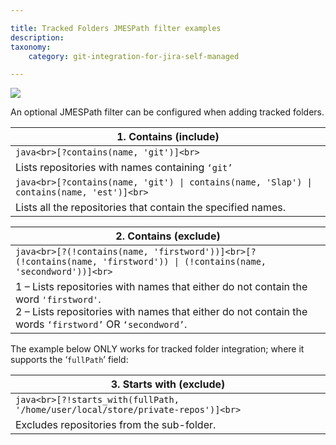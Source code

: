 ```yaml
---

title: Tracked Folders JMESPath filter examples
description:
taxonomy:
    category: git-integration-for-jira-self-managed

---
```

![](https://bigbrassband.atlassian.net/wiki/download/thumbnails/1349452162/tracked-folder-mobile-custom3.png?version=1&modificationDate=1615471430424&cacheVersion=1&api=v2&width=340&height=76)

An optional JMESPath filter can be configured when adding tracked folders.

| **1\. Contains (include)** |
| --- |
| ```java<br>[?contains(name, 'git')]<br>``` |
| Lists repositories with names containing `‘git’` |
| ```java<br>[?contains(name, 'git') \| contains(name, 'Slap') \| contains(name, 'est')]<br>``` |
| Lists all the repositories that contain the specified names. |

| **2\. Contains (exclude)** |
| --- |
| ```java<br>[?(!contains(name, 'firstword'))]<br>[?(!contains(name, 'firstword')) \| (!contains(name, 'secondword'))]<br>``` |
| 1 – Lists repositories with names that either do not contain the word `'firstword'`.  <br>2 – Lists repositories with names that either do not contain the words `‘firstword’` OR `‘secondword’`. |

The example below ONLY works for tracked folder integration; where it supports the ‘`fullPath`’ field:

| **3\. Starts with (exclude)** |
| --- |
| ```java<br>[?!starts_with(fullPath, '/home/user/local/store/private-repos')]<br>``` |
| Excludes repositories from the sub-folder. |

